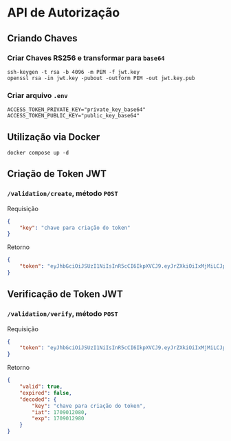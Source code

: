 # API de Autorização

## Criando Chaves
### Criar Chaves RS256 e transformar para `base64`
```shell
ssh-keygen -t rsa -b 4096 -m PEM -f jwt.key
openssl rsa -in jwt.key -pubout -outform PEM -out jwt.key.pub
```

### Criar arquivo `.env`
```env
ACCESS_TOKEN_PRIVATE_KEY="private_key_base64"
ACCESS_TOKEN_PUBLIC_KEY="public_key_base64"
```

## Utilização via Docker
```shell
docker compose up -d
```

## Criação de Token JWT
### `/validation/create`, método `POST`
Requisição
```json
{
    "key": "chave para criação do token"
}
```

Retorno
```json
{
    "token": "eyJhbGciOiJSUzI1NiIsInR5cCI6IkpXVCJ9.eyJrZXkiOiIxMjMiLCJpYXQiOjE..."
}
```

## Verificação de Token JWT
### `/validation/verify`, método `POST`
Requisição
```json
{
    "token": "eyJhbGciOiJSUzI1NiIsInR5cCI6IkpXVCJ9.eyJrZXkiOiIxMjMiLCJpYXQiOjE..."
}
```

Retorno
```json
{
    "valid": true,
    "expired": false,
    "decoded": {
        "key": "chave para criação do token",
        "iat": 1709012080,
        "exp": 1709012980
    }
}
```
